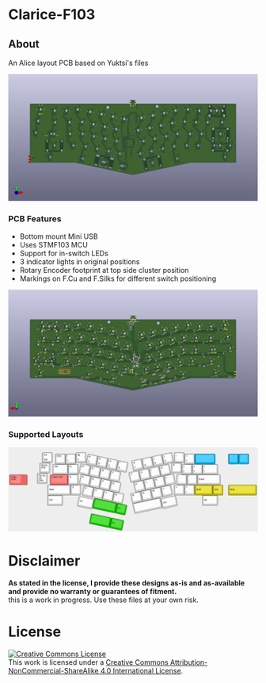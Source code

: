# Clarice-F103

## About
An Alice layout PCB based on Yuktsi's files

![render img](https://github.com/audrentis/Clarice/blob/f103/Doc/Top_View.png)

### PCB Features
* Bottom mount Mini USB 
* Uses STMF103 MCU
* Support for in-switch LEDs 
* 3 indicator lights in original positions 
* Rotary Encoder footprint at top side cluster position
* Markings on F.Cu and F.Silks for different switch positioning 

![render img](https://github.com/audrentis/Clarice/blob/f103/Doc/Bottom_View.png)

### Supported Layouts
![render img](https://github.com/audrentis/Clarice/blob/f103/Doc/layout.png)

# Disclaimer
**As stated in the license, I provide these designs as-is and as-available and provide no warranty or guarantees of fitment.**  
this is a work in progress. Use these files at your own risk.

# License 
<a rel="license" href="http://creativecommons.org/licenses/by-nc-sa/4.0/"><img alt="Creative Commons License" style="border-width:0" 
src="https://i.creativecommons.org/l/by-nc-sa/4.0/88x31.png" /></a><br />This work is licensed under a <a rel="license" 
href="http://creativecommons.org/licenses/by-nc-sa/4.0/">Creative Commons Attribution-NonCommercial-ShareAlike 4.0 International License</a>.
